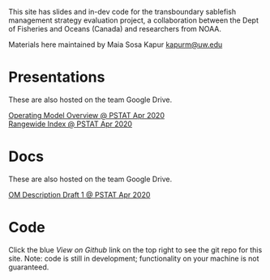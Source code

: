 
This site has slides and in-dev code for the transboundary sablefish management strategy evaluation project, a collaboration between the Dept of Fisheries and Oceans (Canada) and researchers from NOAA.

Materials here maintained by Maia Sosa Kapur kapurm@uw.edu


# Presentations
These are also hosted on the team Google Drive.

[Operating Model Overview @ PSTAT Apr 2020](slides/Kapur_OM_PSTAT-Apr2020.html)
<br>
[Rangewide Index @ PSTAT Apr 2020](slides/Kapur_RangewideSABIdx.html)

# Docs
These are also hosted on the team Google Drive.

[OM Description Draft 1 @ PSTAT Apr 2020](slides/PSTAT_OMDraft_Apr2020.pdf)

# Code
Click the blue *View on Github* link on the top right to see the git repo for this site. Note: code is still in development; functionality on your machine is not guaranteed. 
